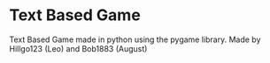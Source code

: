 # Text Based Game
Text Based Game made in python using the pygame library.
Made by Hillgo123 (Leo) and Bob1883 (August)